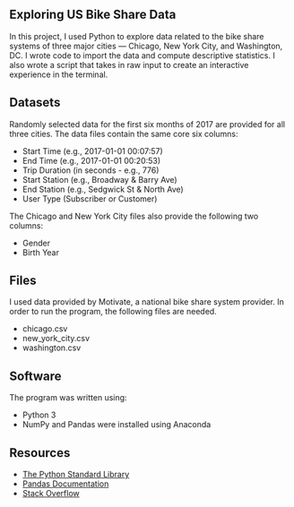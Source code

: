 ## Exploring US Bike Share Data
In this project, I used Python to explore data related to the bike share systems of three major cities — Chicago, New York City, and Washington, DC. I wrote code to import the data and compute descriptive statistics. I also wrote a script that takes in raw input to create an interactive experience in the terminal.

## Datasets
Randomly selected data for the first six months of 2017 are provided for all three cities. The data files contain the same core six columns:

* Start Time (e.g., 2017-01-01 00:07:57)
* End Time (e.g., 2017-01-01 00:20:53)
* Trip Duration (in seconds - e.g., 776)
* Start Station (e.g., Broadway & Barry Ave)
* End Station (e.g., Sedgwick St & North Ave)
* User Type (Subscriber or Customer)

The Chicago and New York City files also provide the following two columns:

* Gender
* Birth Year

## Files
I used data provided by Motivate, a national bike share system provider. In order to run the program, the following files are needed.
* chicago.csv
* new_york_city.csv
* washington.csv

## Software
The program was written using:
* Python 3
* NumPy and Pandas were installed using Anaconda

## Resources
* [The Python Standard Library](https://docs.python.org/3/library/)
* [Pandas Documentation](https://pandas.pydata.org/pandas-docs/stable/)
* [Stack Overflow](https://stackoverflow.com)

